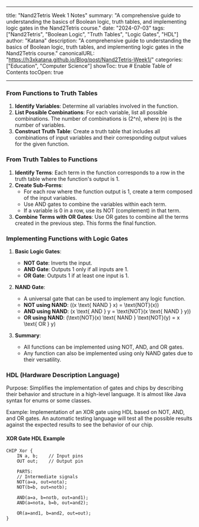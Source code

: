 
---

title: "Nand2Tetris Week 1 Notes"
summary: "A comprehensive guide to understanding the basics of Boolean logic, truth tables, and implementing logic gates in the Nand2Tetris course."
date: "2024-07-03"
tags: ["Nand2Tetris", "Boolean Logic", "Truth Tables", "Logic Gates", "HDL"]
author: "Katana"
description: "A comprehensive guide to understanding the basics of Boolean logic, truth tables, and implementing logic gates in the Nand2Tetris course."
canonicalURL: "https://h3xkatana.github.io/Blog/post/Nand2Tetris-Week1/"
categories: ["Education", "Computer Science"]
showToc: true  # Enable Table of Contents
tocOpen: true


---

### From Functions to Truth Tables
1. **Identify Variables**: Determine all variables involved in the function.
2. **List Possible Combinations**: For each variable, list all possible combinations. The number of combinations is \(2^n\), where \(n\) is the number of variables.
3. **Construct Truth Table**: Create a truth table that includes all combinations of input variables and their corresponding output values for the given function.

### From Truth Tables to Functions
1. **Identify Terms**: Each term in the function corresponds to a row in the truth table where the function's output is 1.
2. **Create Sub-Forms**:
    - For each row where the function output is 1, create a term composed of the input variables.
    - Use AND gates to combine the variables within each term.
    - If a variable is 0 in a row, use its NOT (complement) in that term.
3. **Combine Terms with OR Gates**: Use OR gates to combine all the terms created in the previous step. This forms the final function.

### Implementing Functions with Logic Gates
1. **Basic Logic Gates**:
    - **NOT Gate**: Inverts the input.
    - **AND Gate**: Outputs 1 only if all inputs are 1.
    - **OR Gate**: Outputs 1 if at least one input is 1.

2. **NAND Gate**:
    - A universal gate that can be used to implement any logic function.
    - **NOT using NAND**: \((x \text{ NAND } x) = \text{NOT}(x)\)
    - **AND using NAND**: \(x \text{ AND } y = \text{NOT}(x \text{ NAND } y)\)
    - **OR using NAND**: \(\text{NOT}(x) \text{ NAND } \text{NOT}(y) = x \text{ OR } y\)

3. **Summary**:
    - All functions can be implemented using NOT, AND, and OR gates.
    - Any function can also be implemented using only NAND gates due to their versatility.

### HDL (Hardware Description Language)
Purpose: Simplifies the implementation of gates and chips by describing their behavior and structure in a high-level language. It is almost like Java syntax for enums or some classes.

Example: Implementation of an XOR gate using HDL based on NOT, AND, and OR gates. An automatic testing language will test all the possible results against the expected results to see the behavior of our chip.

#### XOR Gate HDL Example
```hdl
CHIP Xor {
    IN a, b;    // Input pins
    OUT out;    // Output pin

    PARTS:
    // Intermediate signals
    NOT(a=a, out=nota);
    NOT(b=b, out=notb);

    AND(a=a, b=notb, out=and1);
    AND(a=nota, b=b, out=and2);

    OR(a=and1, b=and2, out=out);
}
```